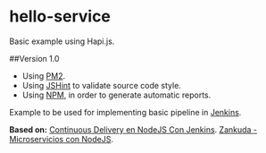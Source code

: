 # hello-service
Basic example using Hapi.js.

##Version 1.0
- Using [PM2](https://github.com/Unitech/pm2).
- Using [JSHint](http://jshint.com/) to validate source code style.
- Using [NPM](http://www.npmjs.org), in order to generate automatic reports.

Example to be used for implementing basic pipeline in [Jenkins](http://jenkins-ci.org/).

**Based on:**
[Continuous Delivery en NodeJS Con Jenkins](https://www.zankuda.com/2015/08/17/continuous-delivery-en-nodejs-con-jenkins-parte-1/).
[Zankuda - Microservicios con NodeJS](https://www.zankuda.com/2015/08/01/Micro-Servicios-Con-NodeJS/).

